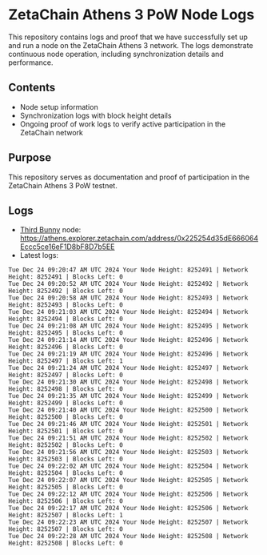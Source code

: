 # ZetaChain Athens 3 PoW Node Logs
This repository contains logs and proof that we have successfully set up and run a node on the ZetaChain Athens 3 network. The logs demonstrate continuous node operation, including synchronization details and performance.

## Contents
- Node setup information
- Synchronization logs with block height details
- Ongoing proof of work logs to verify active participation in the ZetaChain network

## Purpose
This repository serves as documentation and proof of participation in the ZetaChain Athens 3 PoW testnet.

## Logs

- [Third Bunny](https://thirdbunny.xyz/) node: https://athens.explorer.zetachain.com/address/0x225254d35dE666064Eccc5ce16eF1D8bF8D7b5EE
- Latest logs:
```
Tue Dec 24 09:20:47 AM UTC 2024 Your Node Height: 8252491 | Network Height: 8252491 | Blocks Left: 0
Tue Dec 24 09:20:52 AM UTC 2024 Your Node Height: 8252492 | Network Height: 8252492 | Blocks Left: 0
Tue Dec 24 09:20:58 AM UTC 2024 Your Node Height: 8252493 | Network Height: 8252493 | Blocks Left: 0
Tue Dec 24 09:21:03 AM UTC 2024 Your Node Height: 8252494 | Network Height: 8252494 | Blocks Left: 0
Tue Dec 24 09:21:08 AM UTC 2024 Your Node Height: 8252495 | Network Height: 8252495 | Blocks Left: 0
Tue Dec 24 09:21:14 AM UTC 2024 Your Node Height: 8252496 | Network Height: 8252496 | Blocks Left: 0
Tue Dec 24 09:21:19 AM UTC 2024 Your Node Height: 8252496 | Network Height: 8252497 | Blocks Left: 1
Tue Dec 24 09:21:24 AM UTC 2024 Your Node Height: 8252497 | Network Height: 8252497 | Blocks Left: 0
Tue Dec 24 09:21:30 AM UTC 2024 Your Node Height: 8252498 | Network Height: 8252498 | Blocks Left: 0
Tue Dec 24 09:21:35 AM UTC 2024 Your Node Height: 8252499 | Network Height: 8252499 | Blocks Left: 0
Tue Dec 24 09:21:40 AM UTC 2024 Your Node Height: 8252500 | Network Height: 8252500 | Blocks Left: 0
Tue Dec 24 09:21:46 AM UTC 2024 Your Node Height: 8252501 | Network Height: 8252501 | Blocks Left: 0
Tue Dec 24 09:21:51 AM UTC 2024 Your Node Height: 8252502 | Network Height: 8252502 | Blocks Left: 0
Tue Dec 24 09:21:56 AM UTC 2024 Your Node Height: 8252503 | Network Height: 8252503 | Blocks Left: 0
Tue Dec 24 09:22:02 AM UTC 2024 Your Node Height: 8252504 | Network Height: 8252504 | Blocks Left: 0
Tue Dec 24 09:22:07 AM UTC 2024 Your Node Height: 8252505 | Network Height: 8252505 | Blocks Left: 0
Tue Dec 24 09:22:12 AM UTC 2024 Your Node Height: 8252506 | Network Height: 8252506 | Blocks Left: 0
Tue Dec 24 09:22:17 AM UTC 2024 Your Node Height: 8252506 | Network Height: 8252507 | Blocks Left: 1
Tue Dec 24 09:22:23 AM UTC 2024 Your Node Height: 8252507 | Network Height: 8252507 | Blocks Left: 0
Tue Dec 24 09:22:28 AM UTC 2024 Your Node Height: 8252508 | Network Height: 8252508 | Blocks Left: 0
```
